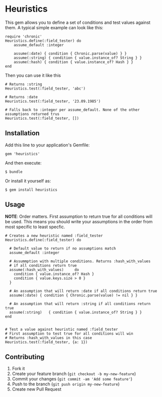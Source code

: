 # Heuristics

This gem allows you to define a set of conditions and test values against them.
A typical simple example can look like this:

    require 'chronic'
    Heuristics.define(:field_tester) do
    	assume_default :integer
	
    	assume(:date) { condition { Chronic.parse(value) } }
    	assume(:string) { condition { value.instance_of? String } }
    	assume(:hash) { condition { value.instance_of? Hash } } 
    end

Then you can use it like this

    # Returns :string
    Heuristics.test(:field_tester, 'abc')

    # Returns :date
    Heuristics.test(:field_tester, '23.09.1985')

    # Falls back to :integer per assume_default. None of the other assumptions returned trus
    Heuristics.test(:field_tester, [])



## Installation

Add this line to your application's Gemfile:

    gem 'heuristics'

And then execute:

    $ bundle

Or install it yourself as:

    $ gem install heuristics

## Usage

**NOTE**: Order matters. First assumption to return true for all conditions will be used.
This means you should write your assumptions in the order from most specific to least specfic.

    # Creates a new heuristic named :field_tester
    Heuristics.define(:field_tester) do
    
      # Default value to return if no assumptions match
      assume_default :integer

      # Assummption with multiple conditions. Returns :hash_with_values
      # if all conditions return true
      assume(:hash_with_values)		do
        condition { value.instance_of? Hash }
        condition { value.keys.size > 0 }
      }

      # An assumption that will return :date if all conditions return true
      assume(:date) { condition { Chronic.parse(value) != nil } }
      
      # An assumption that will return :string if all conditions return true
      assume(:string)	{ condition { value.instance_of? String } }
    end
    
    
    # Test a value against heuristic named :field_tester
    # First assumption to test true for all conditions will win
    # Returns :hash_with_values in this case
    Heuristics.test(:field_tester, {a: 1})

    
## Contributing

1. Fork it
2. Create your feature branch (`git checkout -b my-new-feature`)
3. Commit your changes (`git commit -am 'Add some feature'`)
4. Push to the branch (`git push origin my-new-feature`)
5. Create new Pull Request
